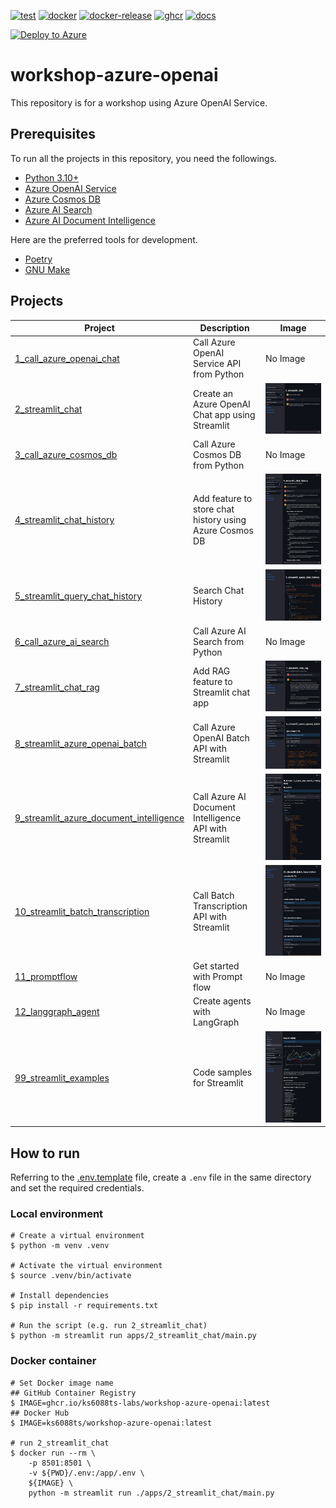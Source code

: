 [![test](https://github.com/ks6088ts-labs/workshop-azure-openai/actions/workflows/test.yaml/badge.svg?branch=main)](https://github.com/ks6088ts-labs/workshop-azure-openai/actions/workflows/test.yaml?query=branch%3Amain)
[![docker](https://github.com/ks6088ts-labs/workshop-azure-openai/actions/workflows/docker.yaml/badge.svg?branch=main)](https://github.com/ks6088ts-labs/workshop-azure-openai/actions/workflows/docker.yaml?query=branch%3Amain)
[![docker-release](https://github.com/ks6088ts-labs/workshop-azure-openai/actions/workflows/docker-release.yaml/badge.svg)](https://github.com/ks6088ts-labs/workshop-azure-openai/actions/workflows/docker-release.yaml)
[![ghcr](https://github.com/ks6088ts-labs/workshop-azure-openai/actions/workflows/ghcr.yaml/badge.svg)](https://github.com/ks6088ts-labs/workshop-azure-openai/actions/workflows/ghcr.yaml)
[![docs](https://github.com/ks6088ts-labs/workshop-azure-openai/actions/workflows/github-pages.yaml/badge.svg)](https://github.com/ks6088ts-labs/workshop-azure-openai/actions/workflows/github-pages.yaml)

<!-- https://learn.microsoft.com/en-us/azure/azure-resource-manager/templates/deploy-to-azure-button -->

[![Deploy to Azure](https://aka.ms/deploytoazurebutton)](https://portal.azure.com/#create/Microsoft.Template/uri/https%3A%2F%2Fraw.githubusercontent.com%2Fks6088ts-labs%2Fworkshop-azure-openai%2Fmain%2Finfra%2Fartifacts%2Fazuredeploy.json)

# workshop-azure-openai

This repository is for a workshop using Azure OpenAI Service.

## Prerequisites

To run all the projects in this repository, you need the followings.

- [Python 3.10+](https://www.python.org/downloads/)
- [Azure OpenAI Service](https://azure.microsoft.com/en-us/products/ai-services/openai-service)
- [Azure Cosmos DB](https://azure.microsoft.com/en-us/products/cosmos-db/)
- [Azure AI Search](https://azure.microsoft.com/en-us/products/ai-services/ai-search)
- [Azure AI Document Intelligence](https://azure.microsoft.com/en-us/products/ai-services/ai-document-intelligence)

Here are the preferred tools for development.

- [Poetry](https://python-poetry.org/docs/#installation)
- [GNU Make](https://www.gnu.org/software/make/)

## Projects

| Project                                                                                             | Description                                             | Image                                                                                                      |
| --------------------------------------------------------------------------------------------------- | ------------------------------------------------------- | ---------------------------------------------------------------------------------------------------------- |
| [1_call_azure_openai_chat](./apps/1_call_azure_openai_chat/README.md)                               | Call Azure OpenAI Service API from Python               | No Image                                                                                                   |
| [2_streamlit_chat](./apps/2_streamlit_chat/README.md)                                               | Create an Azure OpenAI Chat app using Streamlit         | ![2_streamlit_chat](./docs/images/2_streamlit_chat.chat_page.png)                                          |
| [3_call_azure_cosmos_db](./apps/3_call_azure_cosmos_db/README.md)                                   | Call Azure Cosmos DB from Python                        | No Image                                                                                                   |
| [4_streamlit_chat_history](./apps/4_streamlit_chat_history/README.md)                               | Add feature to store chat history using Azure Cosmos DB | ![4_streamlit_chat_history](./docs/images/4_streamlit_chat_history.chat_page.png)                          |
| [5_streamlit_query_chat_history](./apps/5_streamlit_query_chat_history/README.md)                   | Search Chat History                                     | ![5_streamlit_query_chat_history](./docs/images/5_streamlit_query_chat_history.main.png)                   |
| [6_call_azure_ai_search](./apps/6_call_azure_ai_search/README.md)                                   | Call Azure AI Search from Python                        | No Image                                                                                                   |
| [7_streamlit_chat_rag](./apps/7_streamlit_chat_rag/README.md)                                       | Add RAG feature to Streamlit chat app                   | ![7_streamlit_chat_rag](./docs/images/7_streamlit_chat_rag.main.png)                                       |
| [8_streamlit_azure_openai_batch](./apps/8_streamlit_azure_openai_batch/README.md)                   | Call Azure OpenAI Batch API with Streamlit              | ![8_streamlit_azure_openai_batch](./docs/images/8_streamlit_azure_openai_batch.main.png)                   |
| [9_streamlit_azure_document_intelligence](./apps/9_streamlit_azure_document_intelligence/README.md) | Call Azure AI Document Intelligence API with Streamlit  | ![9_streamlit_azure_document_intelligence](./docs/images/9_streamlit_azure_document_intelligence.main.png) |
| [10_streamlit_batch_transcription](./apps/10_streamlit_batch_transcription/README.md)               | Call Batch Transcription API with Streamlit             | ![10_streamlit_batch_transcription](./docs/images/10_streamlit_batch_transcription.main.png)               |
| [11_promptflow](./apps/11_promptflow/README.md)                                                     | Get started with Prompt flow                            | No Image                                                                                                   |
| [12_langgraph_agent](./apps/12_langgraph_agent/README.md)                                           | Create agents with LangGraph                            | No Image                                                                                                   |
| [99_streamlit_examples](./apps/99_streamlit_examples/README.md)                                     | Code samples for Streamlit                              | ![99_streamlit_examples](./docs/images/99_streamlit_examples.explaindata.png)                              |

## How to run

Referring to the [.env.template](.env.template) file, create a `.env` file in the same directory and set the required credentials.

### Local environment

```shell
# Create a virtual environment
$ python -m venv .venv

# Activate the virtual environment
$ source .venv/bin/activate

# Install dependencies
$ pip install -r requirements.txt

# Run the script (e.g. run 2_streamlit_chat)
$ python -m streamlit run apps/2_streamlit_chat/main.py
```

### Docker container

```shell
# Set Docker image name
## GitHub Container Registry
$ IMAGE=ghcr.io/ks6088ts-labs/workshop-azure-openai:latest
## Docker Hub
$ IMAGE=ks6088ts/workshop-azure-openai:latest

# run 2_streamlit_chat
$ docker run --rm \
    -p 8501:8501 \
    -v ${PWD}/.env:/app/.env \
    ${IMAGE} \
    python -m streamlit run ./apps/2_streamlit_chat/main.py
```
